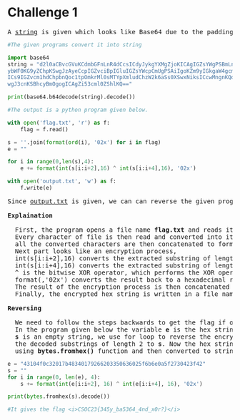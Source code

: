 # Challenge 1

<pre>
A <a href = "https://github.com/JustAnAverageGuy/literate-octo-fiesta/blob/main/challenge_1/source.enc">string</a> is given which looks like Base64 due to the padding. 
</pre>
```python
#The given programs convert it into string

import base64
string = "d2l0aCBvcGVuKCdmbGFnLnR4dCcsICdyJykgYXMgZjoKICAgIGZsYWgPSBmLnJlYWQoKQoKcyA9ICcnLmpvaW4oZm9\
ybWF0KG9yZChpKSwgJzAyeCcpIGZvciBpIGluIGZsYWcpCmUgPSAiIgoKZm9yIGkgaW4gcmFuZ2UoMCxsZW4ocyksNCk6CiAgICBl\
ICs9IGZvcm1hdChpbnQoc1tpOmkrMl0sMTYpXmludChzW2k6aSs0XSwxNiksICcwMngnKQoKd2l0aCBvcGVuKCdvdXRwdXQudHh0Jy\
wgJ3cnKSBhcyBmOgogICAgZi53cml0ZShlKQ=="

print(base64.b64decode(string).decode())

#The output is a python program given below.
```

```python
with open('flag.txt', 'r') as f:
    flag = f.read()

s = ''.join(format(ord(i), '02x') for i in flag)
e = ""

for i in range(0,len(s),4):
    e += format(int(s[i:i+2],16) ^ int(s[i:i+4],16), '02x')

with open('output.txt', 'w') as f:
    f.write(e)
```

<pre>
Since <a href = "https://github.com/JustAnAverageGuy/literate-octo-fiesta/blob/main/challenge_1/output.txt">output.txt</a> is given, we can can reverse the given program. But first we need to understand it.

<b>Explaination</b>
  
  First, the program opens a file name <b>flag.txt</b> and reads it.
  Every character of file is then read and converted into its ASCII value and then converted to hexadecimal,
  all the converted characters are then concatenated to form a hex string.
  Next part looks like an encryption process,
  int(s[i:i+2],16) converts the extracted substring of length 2 from hexadecimal to an integer,
  int(s[i:i+4],16) converts the extracted substring of length 4 from hexadecimal to an integer,
  ^ is the bitwise XOR operator, which performs the XOR operation between the two integers,
  format(,'02x') converts the result back to a hexadecimal representation, padded with leading zeros if necessary.
  The result of the encryption process is then concatenated to the e variable.
  Finally, the encrypted hex string is written in a file name <b>output.txt</b>.

<b>Reversing</b>
  
  We need to follow the steps backwards to get the flag if output is given.
  In the program given below the variable <b>e</b> is the hex string from <b>output.txt</b>,
  <b>s</b> is an empty string, we use for loop to reverse the encryption process and concatenate 
  the decoded substrings of length 2 to <b>s</b>. Now the hex string <b>s</b> is converted to bytes
  using <b>bytes.fromhex()</b> function and then converted to string using <b>decode()</b>.
</pre>

```python
e = "43104f0c32017b48340179266203350636025f6b6e0a5f2730423f42"
s = ""
for i in range(0, len(e), 4):
    s += format(int(e[i:i+2], 16) ^ int(e[i:i+4], 16), '02x')

print(bytes.fromhex(s).decode())

#It gives the flag <i>CSOC23{345y_ba5364_4nd_x0r?}</i>
```
